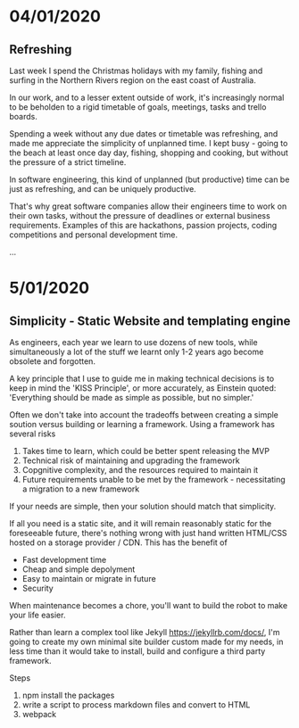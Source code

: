 # 04/01/2020
## Refreshing
Last week I spend the Christmas holidays with my family, fishing and surfing in the Northern Rivers region on the east coast of Australia. 

In our work, and to a lesser extent outside of work, it's increasingly normal to be beholden to a rigid timetable of goals, meetings, tasks and trello boards. 

Spending a week without any due dates or timetable was refreshing, and made me appreciate the simplicity of unplanned time. 
I kept busy - going to the beach at least once day day, fishing, shopping and cooking, but without the pressure of a strict timeline. 

In software engineering, this kind of unplanned (but productive) time can be just as refreshing, and can be uniquely productive. 

That's why great software companies allow their engineers time to work on their own tasks, without the pressure of deadlines or external business requirements. Examples of this are hackathons, passion projects, coding competitions and personal development time.

...

# 5/01/2020
## Simplicity - Static Website and templating engine
As engineers, each year we learn to use dozens of new tools, while simultaneously a lot of the stuff we learnt only 1-2 years ago become obsolete and forgotten. 

A key principle that I use to guide me in making technical decisions is to keep in mind the 'KISS Principle', or more accurately, as Einstein quoted: 'Everything should be made as simple as possible, but no simpler.'

Often we don't take into account the tradeoffs between creating a simple soution versus building or learning a framework. 
Using a framework has several risks
1. Takes time to learn, which could be better spent releasing the MVP
2. Technical risk of maintaining and upgrading the framework 
3. Copgnitive complexity, and the resources required to maintain it
4. Future requirements unable to be met by the framework - necessitating a migration to a new framework

If your needs are simple, then your solution should match that simplicity.

If all you need is a static site, and it will remain reasonably static for the foreseeable future, there's nothing wrong with just hand written HTML/CSS hosted on a storage provider / CDN. This has the benefit of
* Fast development time
* Cheap and simple depolyment
* Easy to maintain or migrate in future
* Security

 When maintenance becomes a chore, you'll want to build the robot to make your life easier.

 Rather than learn a complex tool like Jekyll https://jekyllrb.com/docs/, I'm going to create my own minimal site builder custom made for my needs, in less time than it would take to install, build and configure a third party framework.

 Steps
 1. npm install the packages
 2. write a script to process markdown files and convert to HTML
 3. webpack

